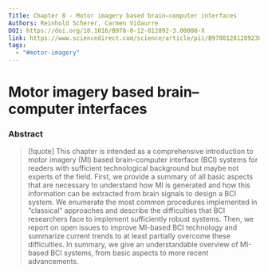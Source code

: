 ```yaml
---
Title: Chapter 8 - Motor imagery based brain–computer interfaces
Authors: Reinhold Scherer, Carmen Vidaurre
DOI: https://doi.org/10.1016/B978-0-12-812892-3.00008-X
link: https://www.sciencedirect.com/science/article/pii/B978012812892300008X?ref=pdf_download&fr=RR-2&rr=84e95342fd2cbe4e
tags:
  - "#motor-imagery"
---
```


# Motor imagery based brain–computer interfaces

### Abstract
>[!quote] This chapter is intended as a comprehensive introduction to motor imagery (MI) based brain–computer interface (BCI) systems for readers with sufficient technological background but maybe not experts of the field. First, we provide a summary of all basic aspects that are necessary to understand how MI is generated and how this information can be extracted from brain signals to design a BCI system. We enumerate the most common procedures implemented in “classical” approaches and describe the difficulties that BCI researchers face to implement sufficiently robust systems. Then, we report on open issues to improve MI-based BCI technology and summarize current trends to at least partially overcome these difficulties. In summary, we give an understandable overview of MI-based BCI systems, from basic aspects to more recent advancements.

